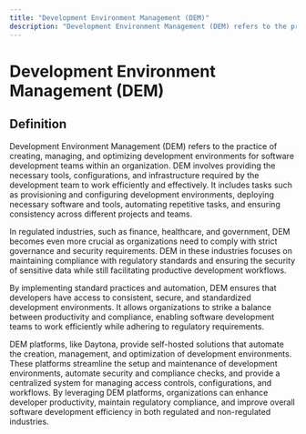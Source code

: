 ```yaml
---
title: "Development Environment Management (DEM)"
description: "Development Environment Management (DEM) refers to the practice of creating, managing, and optimizing development environments for software development teams within an organization. DEM involves providing the necessary tools, configurations, and infrastructure required by the development team to work efficiently and effectively. It includes tasks such as provisioning and configuring development environments, deploying necessary software and tools, automating repetitive tasks, and ensuring consistency across different projects and teams."
---
```


# Development Environment Management (DEM)

## Definition

Development Environment Management (DEM) refers to the practice of creating, managing, and optimizing development environments for software development teams within an organization. DEM involves providing the necessary tools, configurations, and infrastructure required by the development team to work efficiently and effectively. It includes tasks such as provisioning and configuring development environments, deploying necessary software and tools, automating repetitive tasks, and ensuring consistency across different projects and teams.

In regulated industries, such as finance, healthcare, and government, DEM becomes even more crucial as organizations need to comply with strict governance and security requirements. DEM in these industries focuses on maintaining compliance with regulatory standards and ensuring the security of sensitive data while still facilitating productive development workflows.

By implementing standard practices and automation, DEM ensures that developers have access to consistent, secure, and standardized development environments. It allows organizations to strike a balance between productivity and compliance, enabling software development teams to work efficiently while adhering to regulatory requirements.

DEM platforms, like Daytona, provide self-hosted solutions that automate the creation, management, and optimization of development environments. These platforms streamline the setup and maintenance of development environments, automate security and compliance checks, and provide a centralized system for managing access controls, configurations, and workflows. By leveraging DEM platforms, organizations can enhance developer productivity, maintain regulatory compliance, and improve overall software development efficiency in both regulated and non-regulated industries.

